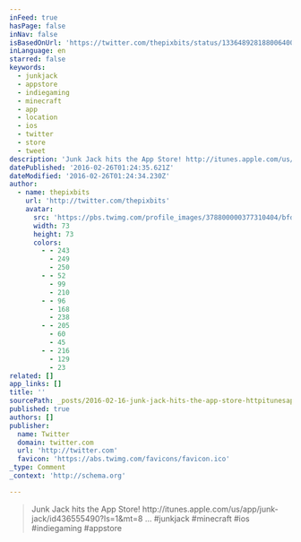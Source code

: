 ```yaml
---
inFeed: true
hasPage: false
inNav: false
isBasedOnUrl: 'https://twitter.com/thepixbits/status/133648928188006400'
inLanguage: en
starred: false
keywords:
  - junkjack
  - appstore
  - indiegaming
  - minecraft
  - app
  - location
  - ios
  - twitter
  - store
  - tweet
description: 'Junk Jack hits the App Store! http://itunes.apple.com/us/app/junk-jack/id436555490?ls=1&mt=8 ... #junkjack #minecraft #ios #indiegaming #appstore'
datePublished: '2016-02-26T01:24:35.621Z'
dateModified: '2016-02-26T01:24:34.230Z'
author:
  - name: thepixbits
    url: 'http://twitter.com/thepixbits'
    avatar:
      src: 'https://pbs.twimg.com/profile_images/378800000377310404/bfdb02768b8971fcc089b7fcb81af30c_bigger.jpeg'
      width: 73
      height: 73
      colors:
        - - 243
          - 249
          - 250
        - - 52
          - 99
          - 210
        - - 96
          - 168
          - 238
        - - 205
          - 60
          - 45
        - - 216
          - 129
          - 23
related: []
app_links: []
title: ''
sourcePath: _posts/2016-02-16-junk-jack-hits-the-app-store-httpitunesapplecomusapp.md
published: true
authors: []
publisher:
  name: Twitter
  domain: twitter.com
  url: 'http://twitter.com'
  favicon: 'https://abs.twimg.com/favicons/favicon.ico'
_type: Comment
_context: 'http://schema.org'

---
```

> Junk Jack hits the App Store&excl; http&colon;&sol;&sol;itunes&period;apple&period;com&sol;us&sol;app&sol;junk-jack&sol;id436555490&quest;ls&equals;1&mt&equals;8 &period;&period;&period; &num;junkjack &num;minecraft &num;ios &num;indiegaming &num;appstore